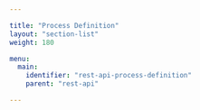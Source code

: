 ```yaml
---

title: "Process Definition"
layout: "section-list"
weight: 180

menu:
  main:
    identifier: "rest-api-process-definition"
    parent: "rest-api"

---
```

